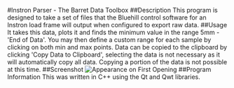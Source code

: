 #Instron Parser - The Barret Data Toolbox
##Description
This program is designed to take a set of files that the Bluehill control software for an Instron load frame will output when configured to export raw data.
##Usage
It takes this data, plots it and finds the minimum value in the range 5mm - 'End of Data'. You may then define a custom range for each sample by clicking on both min and max points. Data can be copied to the clipboard by clicking 'Copy Data to Clipboard', selecting the data is not necessary as it will automatically copy all data. Copying a portion of the data is not possible at this time.
##Screenshot
![Appearance on First Opening](http://i.imgur.com/LOWUt.png)
##Program Information
This was written in C++ using the Qt and Qwt libraries.